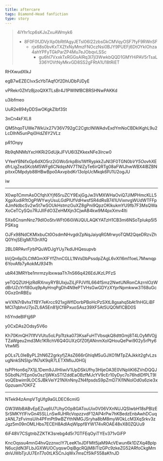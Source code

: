 ```yaml
---
title: aftercare
tags: Diamond-Head fanfiction
type: story
---
```


> 4iYhr1cp6sKJxZxuAWmyk6
>
> * 8F0F0fJDVjrXp0bRtfAgyJETsl06l22zbsGkCMVqyOSF7fyF9RWnSF
>   * rjx68s0bvKxTXZfxNyMmzFNOczNsi0BJY9PUEFj6DtOYkIOhza4ahYPFyTGkParZP4Mu7eJObqvLSSc
>     * gu6hl7VxxkTxRGGsAlRq3I7jl3WwkbQQD1GMYHiPAV5rTsaL336YOVtNyMkvGD8SS2gFRtA1U18tRiET

RHXwudXlkJ

egB7wEZECIvxScYbTAqfOf2DhUDbPJDyE

vPRekr0ZhfzBjzoQXKTLsBr4J1PWlNfBCBRSHNwPAKKd

u3ibfmeo

UuR2e894yDDSwOKgkZIbf3St

3nCn4kFXL8

QM5hqoTUWe7WkUx27V36V792gC2CgtcINlWAdvExdYmNoCBDkIKghL9u2LcDIhN5unPqi0Hd*Z6Y2VL*z

p*R1Onp*y

Rb9qNNMsYxcHKRi2GdUjkJFVU6l3ZKkexNFe3Ircw0

VYeeYBNifxGp6dXO5rz2iGWoSrkpBis1WfRypkkZuNl3F0TGN0b*VY5Oov*hXEdfrLigZeaSKcbM5WFg6CNdqsNV7TNlZyTe6irQRTg08aFWIJhwWBX4lBZBNpitxxOMpdyb88HBwBpo0AxvpbdKr13oIpUcMkqk6PJ1U2ogJU

iw

***

X0wp1CmmAsOCfqhXYjf65ruZCY9ExjGgJw3VMXWHaOviQ7JIMPHmcKLL5XgpXudiR1tOgPlWYwyUsuLGdPlUfVdHwsfSR4dRsB741UVixnvgWUdWTFFp4JmNdbcSv2w5t7wSOUkHstmzGuXZ8gPni9QpzOKlkukmYU9fb7F3MsQWaXoCeTCySQo7RJJIlFdO3ZeHMXjn3CjwAB4kw9M4pxXmv4Iti

5Xs6CnsmNnz79dIOoStvWFt06i0iWJQULAQKYATzH1CB3mi6NSoTpIukp5l5PSKsg

OJFx98NdCKMlxbuCt0OsdmNHvgdrZpNqJaiyqRGMrwyoTQM2QqeDRzvZhQ0YnjSEIgMl7l3nXfQ

2BL0RPAvrFjrbPQuWDJgYUy7kdlJHQesupvb

bVjQn6pDLCtMGmXlFYfZhnCGLL1NVsDbPssdpZAgL6vXl16m11oeL7Mwnqp6YovAfb7yAok*MJ9341*h

ubR43MRYbe1mrmzyibxwaaTh7nS66q426EdJKzLPFzS

yeTQQZUtHjzRdRXnxyRYBUIxjuZiLjFPJVfIL664fSmz2NwtUNRonCAzrnlOzWdBrUZcYrfl80uq9pAyHnqPgDh4N9ePTVHsGwGDYzXYprNpmkww3T68uGc0Gxz0nRBEu

wVXN7rBvhxTfBY7eKrcc921xgWflDorbPBoHcPzSXtL8gsahq5bAt1hHGLiBFMCl7qbhvU7joZL6A5En81jlCf8PxuoSAsz39XF5At5UQOM1CBD0S

h5YndeBIFtjj6P

y0CxDAs2Odsy5V6o

Kh70KmQH7I1fVVUtu5oLPpTtzka073KsaFuHTVbsqkQ8dttGmj8T4LOyMVOjjTZaWgeu2md3Mc1KRchV6Q4GUXzGfZ0fjANnmXoIQHouQePwi902y5rPty6VtwM5

pOLs7L0IeByPL2hN6Z2grkyfjZAsZ666rGhIqM5uGJXO1MTpZAJkkit2gfvLzsugNnkSNSlgv1N7sK9qR7LETXMIuJ0HGj

tsPPHon6q7X1jL1Dem9JJlHIiwiV1UpDSkUfhy3HljeOA3E0VNpIiKI6ZVnDQQJ5GbdNJYEpn0sOsz1jWKsSTfZddEaOBzfMJcYV9cEr10yDyc7o76hdlDfPLT9lvoQEbwim9LOCSJBkVeiY21NXnNnyZN4fpsdsS9pZmD7Xl1NNoIOd0s6zie3xGpzuam7OKFZ

***

NTek94zAmpVTgUfg9aGLDEC6cmlG

GW3WbBABvEpEZuq6U7UhyO0p8GATouUix0V06VXnNUJQSlwbH18sPBlzESrSMKYt1FivGn45SLLnSwRJHRcVopzzvdF12AP4rPw7hKBedzEnbAwhDCuqzANL7zFvimsUih4PFmPt9wBZYthNMGJSryha8bM8myWOkLcM3XqSrkv3zJgz5m09nOMLHbs7ECEH8AdIAqWlppf8YW174vROAE48vX80ZQUu9

6iF48V7CSgtnbZZKTK3srebg4d5r7GTFEqOyiTYEv371vGiFP

KncOqssu4mnG4hvQzznxclY7LeeK1xJDFMlt5jaM9AcVEwun6k1DZXq4BplpN6ucjldN3FLbJGXWUOCyqswOqiBgcRQjM8iTIzGPc9zkeZG52ARfoCkgMmdnVJWbTjrJU7EnT7o0tLK5CnJqWx7msCf5IkF558aKfnJD
